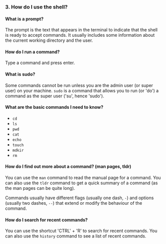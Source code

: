 ### 3. How do I use the shell?
#### What is a prompt?
The prompt is the text that appears in the terminal to indicate that the shell is ready to accept commands. It usually includes some information about the current working directory and the user.

#### How do I run a command?
Type a command and press enter.

#### What is sudo?
Some commands cannot be run unless you are the admin user (or super user) on your machine. `sudo` is a command that allows you to run (or 'do') a command as the super user ('su', hence 'sudo').

#### What are the basic commands I need to know?
* `cd`
* `ls`
* `pwd`
* `cat`
* `echo`
* `touch`
* `mdkir`
* `rm`

#### How do I find out more about a command? (man pages, tldr)
You can use the `man` command to read the manual page for a command. You can also use the `tldr` command to get a quick summary of a command (as the man pages can be quite long).

Commands usually have different flags (usually one dash, `-`) and options (usually two dashes, `--`) that extend or modify the behaviour of the command.

#### How do I search for recent commands?

You can use the shortcut 'CTRL' + 'R' to search for recent commands. You can also use the `history` command to see a list of recent commands.